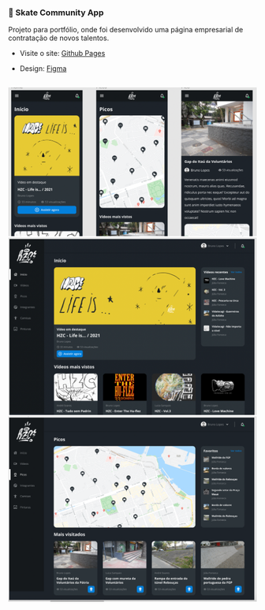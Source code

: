 ### 🚀 Skate Community App
Projeto para portfólio, onde foi desenvolvido uma página empresarial de contratação de novos talentos.

- Visite o site: [Github Pages](https://filipirafael.github.io/skate-comunity-webapp/)

- Design: [Figma](https://www.figma.com/file/aWtbFEZimhqvyBq59WMcNW/Dispondo-elementos-com-flexbox-e-grid-(Copy)?node-id=54%3A2358)
##

<img src="./assets/images/screenshot-1.png" />
<img src="./assets/images/screenshot-2.png" />
<img src="./assets/images/screenshot-3.png" />
